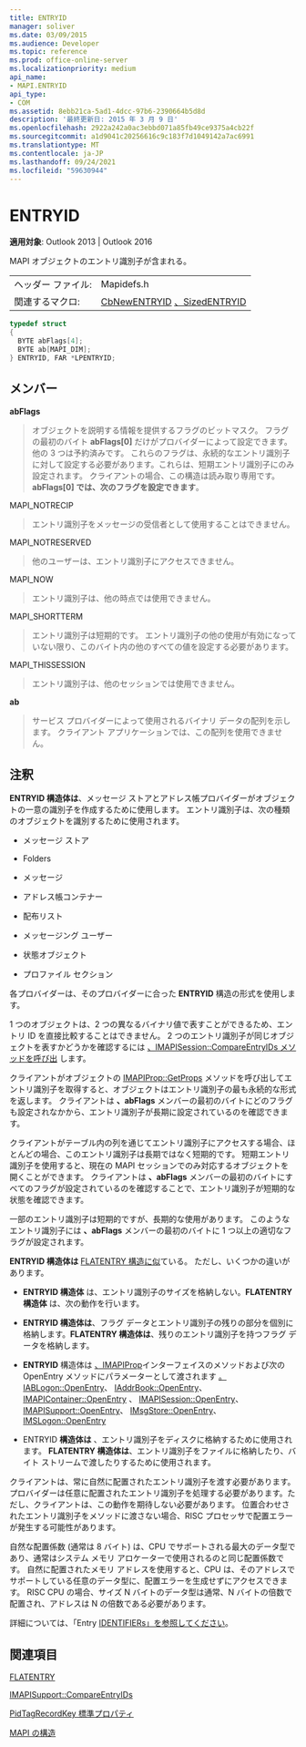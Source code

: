 ```yaml
---
title: ENTRYID
manager: soliver
ms.date: 03/09/2015
ms.audience: Developer
ms.topic: reference
ms.prod: office-online-server
ms.localizationpriority: medium
api_name:
- MAPI.ENTRYID
api_type:
- COM
ms.assetid: 8ebb21ca-5ad1-4dcc-97b6-2390664b5d8d
description: '最終更新日: 2015 年 3 月 9 日'
ms.openlocfilehash: 2922a242a0ac3ebbd071a85fb49ce9375a4cb22f
ms.sourcegitcommit: a1d9041c20256616c9c183f7d1049142a7ac6991
ms.translationtype: MT
ms.contentlocale: ja-JP
ms.lasthandoff: 09/24/2021
ms.locfileid: "59630944"
---
```

# <a name="entryid"></a>ENTRYID

  
  
**適用対象**: Outlook 2013 | Outlook 2016 
  
MAPI オブジェクトのエントリ識別子が含まれる。 
  
|||
|:-----|:-----|
|ヘッダー ファイル:  <br/> |Mapidefs.h  <br/> |
|関連するマクロ:  <br/> |[CbNewENTRYID](cbnewentryid.md) [、SizedENTRYID](sizedentryid.md) <br/> |
   
```cpp
typedef struct
{
  BYTE abFlags[4];
  BYTE ab[MAPI_DIM];
} ENTRYID, FAR *LPENTRYID;

```

## <a name="members"></a>メンバー

 **abFlags**
  
> オブジェクトを説明する情報を提供するフラグのビットマスク。 フラグの最初のバイト **abFlags[0]** だけがプロバイダーによって設定できます。他の 3 つは予約済みです。 これらのフラグは、永続的なエントリ識別子に対して設定する必要があります。これらは、短期エントリ識別子にのみ設定されます。 クライアントの場合、この構造は読み取り専用です。 **abFlags[0] では、次のフラグを設定できます**。
    
MAPI_NOTRECIP 
  
> エントリ識別子をメッセージの受信者として使用することはできません。
    
MAPI_NOTRESERVED 
  
> 他のユーザーは、エントリ識別子にアクセスできません。
    
MAPI_NOW 
  
> エントリ識別子は、他の時点では使用できません。
    
MAPI_SHORTTERM 
  
> エントリ識別子は短期的です。 エントリ識別子の他の使用が有効になっていない限り、このバイト内の他のすべての値を設定する必要があります。
    
MAPI_THISSESSION 
  
> エントリ識別子は、他のセッションでは使用できません。
    
 **ab**
  
> サービス プロバイダーによって使用されるバイナリ データの配列を示します。 クライアント アプリケーションでは、この配列を使用できません。
    
## <a name="remarks"></a>注釈

**ENTRYID 構造体は**、メッセージ ストアとアドレス帳プロバイダーがオブジェクトの一意の識別子を作成するために使用します。 エントリ識別子は、次の種類のオブジェクトを識別するために使用されます。 
  
- メッセージ ストア
    
- Folders
    
- メッセージ
    
- アドレス帳コンテナー
    
- 配布リスト
    
- メッセージング ユーザー
    
- 状態オブジェクト
    
- プロファイル セクション
    
各プロバイダーは、そのプロバイダーに合った **ENTRYID** 構造の形式を使用します。 
  
1 つのオブジェクトは、2 つの異なるバイナリ値で表すことができるため、エントリ ID を直接比較することはできません。 2 つのエントリ識別子が同じオブジェクトを表すかどうかを確認するには [、IMAPISession::CompareEntryIDs メソッドを呼び出](imapisession-compareentryids.md) します。 
  
クライアントがオブジェクトの [IMAPIProp::GetProps](imapiprop-getprops.md) メソッドを呼び出してエントリ識別子を取得すると、オブジェクトはエントリ識別子の最も永続的な形式を返します。 クライアントは **、abFlags** メンバーの最初のバイトにどのフラグも設定されなかから、エントリ識別子が長期に設定されているのを確認できます。 
  
クライアントがテーブル内の列を通じてエントリ識別子にアクセスする場合、ほとんどの場合、このエントリ識別子は長期ではなく短期的です。 短期エントリ識別子を使用すると、現在の MAPI セッションでのみ対応するオブジェクトを開くことができます。 クライアントは **、abFlags** メンバーの最初のバイトにすべてのフラグが設定されているのを確認することで、エントリ識別子が短期的な状態を確認できます。 
  
一部のエントリ識別子は短期的ですが、長期的な使用があります。 このようなエントリ識別子には **、abFlags** メンバーの最初のバイトに 1 つ以上の適切なフラグが設定されます。 
  
**ENTRYID 構造体は** [FLATENTRY 構造に似](flatentry.md)ている。 ただし、いくつかの違いがあります。 
  
- **ENTRYID 構造体** は、エントリ識別子のサイズを格納しない。**FLATENTRY 構造体** は、次の動作を行います。 
    
- **ENTRYID 構造体は**、フラグ データとエントリ識別子の残りの部分を個別に格納します。**FLATENTRY 構造体は**、残りのエントリ識別子を持つフラグ データを格納します。 
    
- **ENTRYID** 構造体は [、IMAPIProp](imapipropiunknown.md)インターフェイスのメソッドおよび次の OpenEntry メソッドにパラメーターとして渡されます [。IABLogon::OpenEntry](iablogon-openentry.md)、 [IAddrBook::OpenEntry](iaddrbook-openentry.md)、 [IMAPIContainer::OpenEntry](imapicontainer-openentry.md)  、 [IMAPISession::OpenEntry](imapisession-openentry.md)、 [IMAPISupport::OpenEntry](imapisupport-openentry.md)、 [IMsgStore::OpenEntry](imsgstore-openentry.md)、 [IMSLogon::OpenEntry](imslogon-openentry.md)
    
- ENTRYID **構造体は** 、エントリ識別子をディスクに格納するために使用されます。 **FLATENTRY 構造体は**、エントリ識別子をファイルに格納したり、バイト ストリームで渡したりするために使用されます。 
    
クライアントは、常に自然に配置されたエントリ識別子を渡す必要があります。 プロバイダーは任意に配置されたエントリ識別子を処理する必要があります。ただし、クライアントは、この動作を期待しない必要があります。 位置合わせされたエントリ識別子をメソッドに渡さない場合、RISC プロセッサで配置エラーが発生する可能性があります。 
  
自然な配置係数 (通常は 8 バイト) は、CPU でサポートされる最大のデータ型であり、通常はシステム メモリ アロケーターで使用されるのと同じ配置係数です。 自然に配置されたメモリ アドレスを使用すると、CPU は、そのアドレスでサポートしている任意のデータ型に、配置エラーを生成せずにアクセスできます。 RISC CPU の場合、サイズ N バイトのデータ型は通常、N バイトの倍数で配置され、アドレスは N の倍数である必要があります。
  
詳細については、「Entry [IDENTIFIERs」を参照してください](mapi-entry-identifiers.md)。 
  
## <a name="see-also"></a>関連項目



[FLATENTRY](flatentry.md)
  
[IMAPISupport::CompareEntryIDs](imapisupport-compareentryids.md)
  
[PidTagRecordKey 標準プロパティ](pidtagrecordkey-canonical-property.md)


[MAPI の構造](mapi-structures.md)

